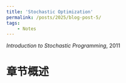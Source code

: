 ```yaml
---
title: 'Stochastic Optimization'
permalink: /posts/2025/blog-post-5/
tags: 
    - Notes
---
```

*Introduction to Stochastic Programming*, 2011

# 章节概述
